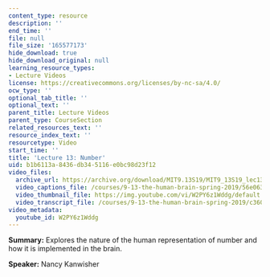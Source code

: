 ```yaml
---
content_type: resource
description: ''
end_time: ''
file: null
file_size: '165577173'
hide_download: true
hide_download_original: null
learning_resource_types:
- Lecture Videos
license: https://creativecommons.org/licenses/by-nc-sa/4.0/
ocw_type: ''
optional_tab_title: ''
optional_text: ''
parent_title: Lecture Videos
parent_type: CourseSection
related_resources_text: ''
resource_index_text: ''
resourcetype: Video
start_time: ''
title: 'Lecture 13: Number'
uid: b1b6113a-8436-db34-5116-e0bc98d23f12
video_files:
  archive_url: https://archive.org/download/MIT9.13S19/MIT9_13S19_lec13_300k.mp4
  video_captions_file: /courses/9-13-the-human-brain-spring-2019/56e063fe9f9b51f592992337159980d8_W2PY6z1Wddg.vtt
  video_thumbnail_file: https://img.youtube.com/vi/W2PY6z1Wddg/default.jpg
  video_transcript_file: /courses/9-13-the-human-brain-spring-2019/c360823cca05102386db1752b905cbfa_W2PY6z1Wddg.pdf
video_metadata:
  youtube_id: W2PY6z1Wddg
---
```


**Summary:** Explores the nature of the human representation of number and how it is implemented in the brain.

**Speaker:** Nancy Kanwisher

